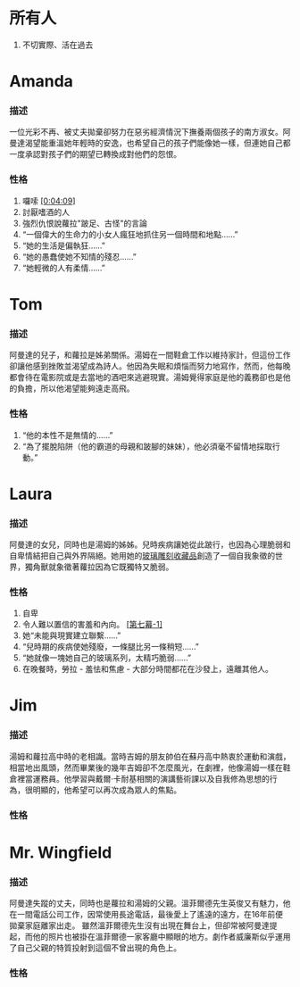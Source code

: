 # 所有人
1. 不切實際、活在過去

# Amanda 
### 描述

一位光彩不再、被丈夫拋棄卻努力在惡劣經濟情況下撫養兩個孩子的南方淑女。阿曼達渴望能重溫她年輕時的安逸，也希望自己的孩子們能像她一樣，但連她自己都一度承認對孩子們的期望已轉換成對他們的怨恨。

### 性格
1. 囉嗦 [[0:04:09]](https://www.youtube.com/watch?v=fLrLbTugWEQ&t=4m08s)
2. 討厭嗜酒的人
3. 強烈仇恨說蘿拉"跛足、古怪"的言論
4. “一個偉大的生命力的小女人瘋狂地抓住另一個時間和地點......”
5. “她的生活是偏執狂......”
6. “她的愚蠢使她不知情的殘忍......”
7. “她輕微的人有柔情......”


# Tom
### 描述

阿曼達的兒子，和蘿拉是姊弟關係。湯姆在一間鞋倉工作以維持家計，但這份工作卻讓他感到挫敗並渴望成為詩人。他因為失眠和煩惱而努力地寫作，然而，他每晚都會待在電影院或是去當地的酒吧來逃避現實。湯姆覺得家庭是他的義務卻也是他的負擔，所以他渴望能夠遠走高飛。

### 性格
1. “他的本性不是無情的......”
2. “為了擺脫陷阱（他的霸道的母親和跛腳的妹妹），他必須毫不留情地採取行動。”


# Laura
### 描述

阿曼達的女兒，同時也是湯姆的姊姊。兒時疾病讓她從此跛行，也因為心理脆弱和自卑情結把自己與外界隔絕。她用她的[玻璃雕刻收藏品](https://www.youtube.com/watch?v=fLrLbTugWEQ&t=9m26s)創造了一個自我象徵的世界，獨角獸就象徵著蘿拉因為它既獨特又脆弱。

### 性格
1. 自卑
2. 令人難以置信的害羞和內向。  [[第七幕-1]](https://github.com/ascv0228/Theater-Arts/blob/main/character/temp/Laura/1.txt)
3. 她“未能與現實建立聯繫......”
4. “兒時期的疾病使她殘廢，一條腿比另一條稍短......”
5. “她就像一塊她自己的玻璃系列，太精巧脆弱......”
6. 在晚餐時，勞拉 - 羞怯和焦慮 - 大部分時間都花在沙發上，遠離其他人。

# Jim
### 描述

湯姆和蘿拉高中時的老相識。當時吉姆的朋友帥伯在蘇丹高中熱衷於運動和演戲，相當地出風頭，然而畢業後的幾年吉姆卻不怎麼風光，在劇裡，他像湯姆一樣在鞋倉裡當運務員。他學習與戴爾·卡耐基相關的演講藝術課以及自我修為思想的行為，很明顯的，他希望可以再次成為眾人的焦點。

### 性格



# Mr. Wingfield
### 描述

阿曼達失蹤的丈夫，同時也是蘿拉和湯姆的父親。溫菲爾德先生英俊又有魅力，他在一間電話公司工作，因常使用長途電話，最後愛上了遙遠的遠方，在16年前便拋棄家庭離家出走。 雖然溫菲爾德先生沒有出現在舞台上，但卻常被阿曼達提起，而他的照片也被掛在溫菲爾德一家客廳中顯眼的地方。劇作者威廉斯似乎運用了自己父親的特質投射到這個不曾出現的角色上。

### 性格



